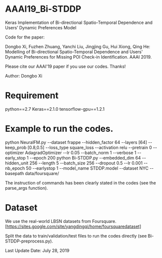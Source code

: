 # AAAI19_Bi-STDDP
Keras Implementation of Bi-directional Spatio-Temporal Dependence and Users’ Dynamic Preferences Model

Code for the paper:

Dongbo Xi, Fuzhen Zhuang, Yanchi Liu, Jingjing Gu, Hui Xiong, Qing He: Modelling of Bi-directional Spatio-Temporal Dependence and Users' Dynamic Preferences for Missing POI Check-in Identification. AAAI 2019. 

Please cite our AAAI'19 paper if you use our codes. Thanks!

Author: Dongbo Xi

# Requirement
python==2.7
Keras==2.1.0
tensorflow-gpu==1.2.1

# Example to run the codes.
python NeuralFM.py --dataset frappe --hidden_factor 64 --layers [64] --keep_prob [0.8,0.5] --loss_type square_loss --activation relu --pretrain 0 --optimizer AdagradOptimizer --lr 0.05 --batch_norm 1 --verbose 1 --early_stop 1 --epoch 200
python Bi-STDDP.py --embedded_dim 64 --hidden_unit 256 --length 5 --batch_size 256 --dropout 0.5 --lr 0.001 --nb_epoch 50 --earlystop 1 --model_name STDDP.model --dataset NYC --basepath data/foursquare/

The instruction of commands has been clearly stated in the codes (see the parse_args function).

# Dataset
We use the real-world LBSN datasets from Foursquare. [https://sites.google.com/site/yangdingqi/home/foursquaredataset]

Split the data to train/validation/test files to run the codes directly (see Bi-STDDP-preprocess.py).

Last Update Date: July 28, 2019
